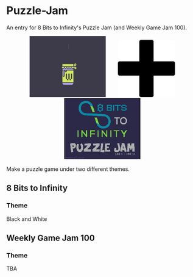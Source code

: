 # Puzzle-Jam
An entry for 8 Bits to Infinity's Puzzle Jam (and Weekly Game Jam 100).

<p align="center">
<img width="200" height="160" hspace="16" src="WeeklyGameJam.gif"><img width="150" height="150" hspace="16" src="plus-sign.jpeg"><img width="200" height="160" hspace="16" src="PuzzleJam.gif">
</p>

Make a puzzle game under two different themes.

## 8 Bits to Infinity

### Theme

Black and White

## Weekly Game Jam 100

### Theme

TBA 
